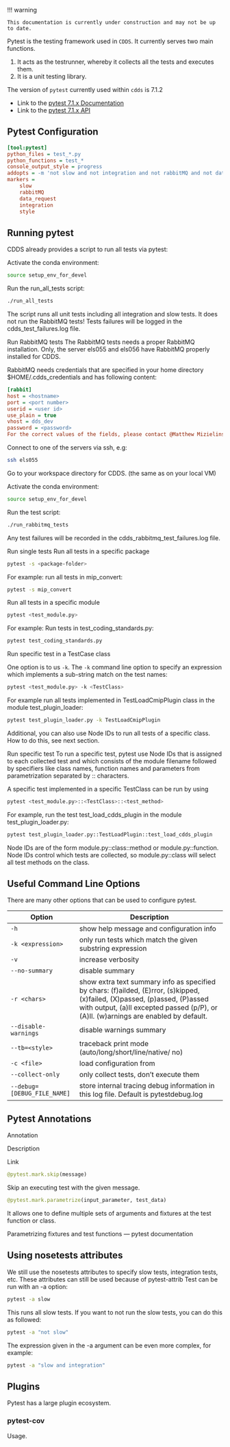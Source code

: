 !!! warning

    This documentation is currently under construction and may not be up to date.

Pytest is the testing framework used in `CDDS`.
It currently serves two main functions.

1. It acts as the testrunner, whereby it collects all the tests and executes them.
1. It is a unit testing library.

The version of `pytest` currently used within `cdds` is 7.1.2

- Link to the [pytest 7.1.x Documentation](https://docs.pytest.org/en/7.1.x/contents.html) 
- Link to the [pytest 7.1.x API](https://docs.pytest.org/en/7.1.x/reference/reference.html)

## Pytest Configuration

```cfg
[tool:pytest]
python_files = test_*.py
python_functions = test_*
console_output_style = progress
addopts = -m 'not slow and not integration and not rabbitMQ and not data_request'
markers =
    slow
    rabbitMQ
    data_request
    integration
    style
```

## Running pytest

CDDS already provides a script to run all tests via pytest:

Activate the conda environment:
```bash
source setup_env_for_devel
```

Run the run_all_tests script:

```bash
./run_all_tests
```

The script runs all unit tests including all integration and slow tests.
It does not run the RabbitMQ tests!
Tests failures will be logged in the cdds_test_failures.log file.

Run RabbitMQ tests
The RabbitMQ tests needs a proper RabbitMQ installation. Only, the server els055 and els056 have RabbitMQ properly installed for CDDS. 

RabbitMQ needs credentials that are specified in your home directory $HOME/.cdds_credentials and has following content:

```cfg
[rabbit]
host = <hostname>
port = <port number>
userid = <user id>
use_plain = true
vhost = dds_dev
password = <password>
For the correct values of the fields, please contact @Matthew Mizielinski .
```

Connect to one of the servers via ssh, e.g:

```bash
ssh els055
```

Go to your workspace directory for CDDS. (the same as on your local VM)

Activate the conda environment:

```bash
source setup_env_for_devel
```

Run the test script:

```bash
./run_rabbitmq_tests
```

Any test failures will be recorded in the cdds_rabbitmq_test_failures.log file.

Run single tests
Run all tests in a specific package

```bash
pytest -s <package-folder>
```

For example: run all tests in mip_convert:

```bash
pytest -s mip_convert
``` 

Run all tests in a specific module

```bash
pytest <test_module.py>
```

For example: Run tests in test_coding_standards.py:

```bash
pytest test_coding_standards.py
```

Run specific test in a TestCase class

One option is to us `-k`.
The `-k` command line option to specify an expression which implements a sub-string match on the test names:


```bash
pytest <test_module.py> -k <TestClass>
```

For example run all tests implemented in TestLoadCmipPlugin class in the module test_plugin_loader:

```bash
pytest test_plugin_loader.py -k TestLoadCmipPlugin
```

Additional, you can also use Node IDs to run all tests of a specific class. How to do this, see next section.

Run specific test
To run a specific test, pytest use Node IDs that is assigned to each collected test and which consists of the module filename followed by specifiers like class names, function names and parameters from parametrization separated by :: characters. 

A specific test implemented in a specific TestClass can be run by using

```bash
pytest <test_module.py>::<TestClass>::<test_method>
```

For example, run the test test_load_cdds_plugin in the module test_plugin_loader.py:

```bash
pytest test_plugin_loader.py::TestLoadPlugin::test_load_cdds_plugin
```

Node IDs are of the form module.py::class::method or module.py::function. Node IDs control which tests are collected, so module.py::class will select all test methods on the class. 


## Useful Command Line Options

There are many other options that can be used to configure pytest.

| Option             | Description                          |
| ------------------ | ------------------------------------ |
| `-h`               | show help message and configuration info  |
| `-k <expression>`  | only run tests which match the given substring expression |
| `-v`               | increase verbosity |
| `--no-summary`     | disable summary |
| `-r <chars>`       | show extra text summary info as specified by chars: (f)ailded, (E)rror, (s)kipped, (x)failed, (X)passed, (p)assed, (P)assed with output, (a)ll excepted passed (p/P), or (A)ll. (w)arnings are enabled by default. |
| `--disable-warnings` | disable warnings summary |
| `--tb=<style>`     | traceback print mode (auto/long/short/line/native/ no) |
| `-c <file>`        | load configuration from <file> |
| `--collect-only`   | only collect tests, don’t execute them |
| `--debug=[DEBUG_FILE_NAME]` | store internal tracing debug information in this log file. Default is pytestdebug.log |


## Pytest Annotations

Annotation

Description

Link

```python
@pytest.mark.skip(message)
```

Skip an executing test with the given message.

```python
@pytest.mark.parametrize(input_parameter, test_data)
```

It allows one to define multiple sets of arguments and fixtures at the test function or class.

Parametrizing fixtures and test functions — pytest documentation 


## Using nosetests attributes

We still use the nosetests attributes to specify slow tests, integration tests, etc. These attributes can still be used because of pytest-attrib 
Test can be run with an -a option:

```bash
pytest -a slow
```
This runs all slow tests.
If you want to not run the slow tests, you can do this as followed:

```bash
pytest -a "not slow"
```

The expression given in the -a argument can be even more complex, for example:

```bash
pytest -a "slow and integration"
```

## Plugins

Pytest has a large plugin ecosystem.

### pytest-cov

Usage.
